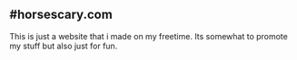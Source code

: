 #horsescary.com
---
This is just a website that i made on my freetime. Its somewhat to promote my stuff but also just for fun.
